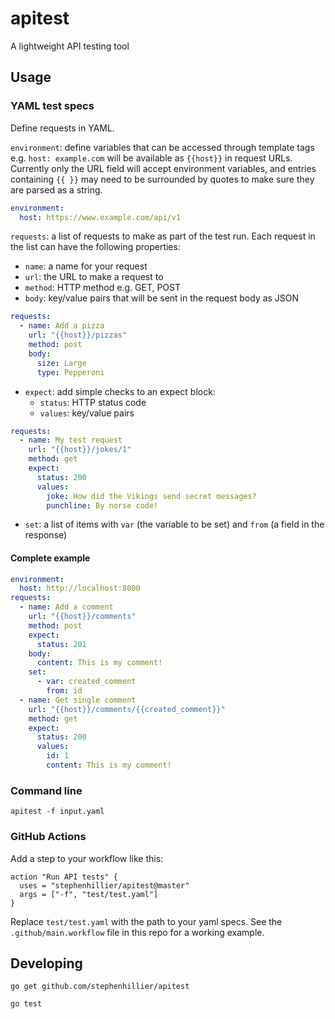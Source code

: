 # apitest
A lightweight API testing tool

## Usage

### YAML test specs

Define requests in YAML.

`environment`: define variables that can be accessed through template tags e.g. `host: example.com` will be available as `{{host}}` in request URLs.  Currently only the URL field will accept environment variables, and entries containing `{{ }}` may need to be surrounded by quotes to make sure they are parsed as a string.

```yaml
environment:
  host: https://www.example.com/api/v1
```

`requests`: a list of requests to make as part of the test run.  Each request in the list can have the following properties:

  * `name`: a name for your request
  * `url`: the URL to make a request to
  * `method`: HTTP method e.g. GET, POST
  * `body`: key/value pairs that will be sent in the request body as JSON

```yaml
requests:
  - name: Add a pizza
    url: "{{host}}/pizzas"
    method: post
    body:
      size: Large
      type: Pepperoni
```

  * `expect`: add simple checks to an expect block:  
    * `status`: HTTP status code  
    * `values`: key/value pairs 

```yaml
requests:
  - name: My test request
    url: "{{host}}/jokes/1"
    method: get
    expect:
      status: 200
      values:
        joke: How did the Vikings send secret messages?
        punchline: By norse code!
```

  * `set`: a list of items with `var` (the variable to be set) and `from` (a field in the response)


#### Complete example

```yaml
environment:
  host: http://localhost:8000
requests:
  - name: Add a comment
    url: "{{host}}/comments"
    method: post
    expect:
      status: 201
    body:
      content: This is my comment!
    set:
      - var: created_comment
        from: id
  - name: Get single comment
    url: "{{host}}/comments/{{created_comment}}"
    method: get
    expect:
      status: 200
      values:
        id: 1
        content: This is my comment!
```


### Command line

`apitest -f input.yaml`

### GitHub Actions

Add a step to your workflow like this:
```
action "Run API tests" {
  uses = "stephenhillier/apitest@master"
  args = ["-f", "test/test.yaml"]
}
```

Replace `test/test.yaml` with the path to your yaml specs.
See the `.github/main.workflow` file in this repo for a working example.

## Developing
`go get github.com/stephenhillier/apitest`

`go test`
